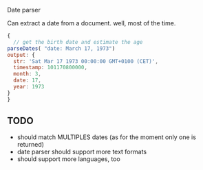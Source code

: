 
Date parser

Can extract a date from a document. well, most of the time.

```javascript
{
  // get the birth date and estimate the age
parseDates( "date: March 17, 1973")
output: {
  str: 'Sat Mar 17 1973 00:00:00 GMT+0100 (CET)',
  timestamp: 101170800000,
  month: 3,
  date: 17,
  year: 1973
}
}
```

## TODO

- should match MULTIPLES dates (as for the moment only one is returned)
- date parser should support more text formats
- should support more languages, too
